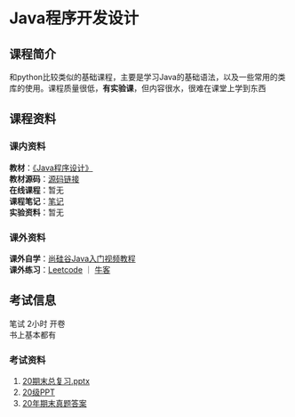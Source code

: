 # Java程序开发设计
## 课程简介
和python比较类似的基础课程，主要是学习Java的基础语法，以及一些常用的类库的使用。课程质量很低，**有实验课**，但内容很水，很难在课堂上学到东西
## 课程资料
### 课内资料
**教材**：[《Java程序设计》](https://github.com/CQU-CS-Wiki/CQU-CS-Wiki.github.io/blob/main/files/Java/Java%E7%A8%8B%E5%BA%8F%E8%AE%BE%E8%AE%A1%20%20%E7%AC%AC2%E7%89%88_14170108.pdf)  
**教材源码**：[源码链接](https://github.com/CQU-CS-Wiki/CQU-CS-Wiki.github.io/blob/main/files/Java/%E6%95%99%E6%9D%90%E6%BA%90%E7%A0%81.zip)  
**在线课程**：暂无  
**课程笔记**：[笔记](https://github.com/CQU-CS-Wiki/CQU-CS-Wiki.github.io/blob/main/files/Java/Java%E5%AD%A6%E4%B9%A0%E7%AC%94%E8%AE%B0.md)  
**实验资料**：暂无
### 课外资料
**课外自学**：[尚硅谷Java入门视频教程](https://www.bilibili.com/video/BV1Kb411W75N?spm_id_from=333.999.0.0)  
**课外练习**：[Leetcode](https://leetcode.cn)  ｜  [牛客](https://www.nowcoder.com/)
## 考试信息
笔试 2小时 开卷  
书上基本都有
### 考试资料
1. [20期末总复习.pptx](https://github.com/CQU-CS-Wiki/CQU-CS-Wiki.github.io/blob/main/files/Java/%E6%80%BB%E5%A4%8D%E4%B9%A02020Java.pptx)  
2. [20级PPT](https://github.com/CQU-CS-Wiki/CQU-CS-Wiki.github.io/blob/main/files/Java/20%E7%BA%A7ppt.zip)  
3. [20年期末真题答案](https://github.com/CQU-CS-Wiki/CQU-CS-Wiki.github.io/blob/main/files/Java/JAVA%E7%A8%8B%E5%BA%8F%E8%AE%BE%E8%AE%A12020%E5%B9%B4%E8%80%83%E9%A2%98%EF%BC%88%E7%AD%94%E6%A1%88%EF%BC%89..docx)  